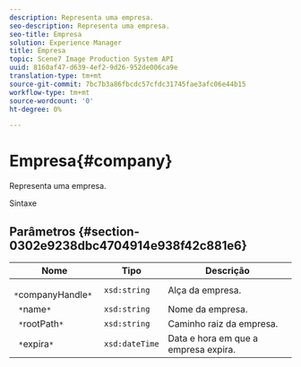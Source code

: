```yaml
---
description: Representa uma empresa.
seo-description: Representa uma empresa.
seo-title: Empresa
solution: Experience Manager
title: Empresa
topic: Scene7 Image Production System API
uuid: 8160af47-d639-4ef2-9d26-952de006ca9e
translation-type: tm+mt
source-git-commit: 7bc7b3a86fbcdc57cfdc31745fae3afc06e44b15
workflow-type: tm+mt
source-wordcount: '0'
ht-degree: 0%

---
```



# Empresa{#company}

Representa uma empresa.

Sintaxe

## Parâmetros {#section-0302e9238dbc4704914e938f42c881e6}

| Nome | Tipo | Descrição |
|---|---|---|
| ` *`companyHandle`*` | `xsd:string` | Alça da empresa. |
| ` *`name`*` | `xsd:string` | Nome da empresa. |
| ` *`rootPath`*` | `xsd:string` | Caminho raiz da empresa. |
| ` *`expira`*` | `xsd:dateTime` | Data e hora em que a empresa expira. |

